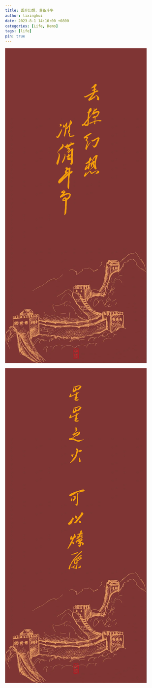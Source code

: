 ```yaml
---
title: 丢弃幻想，准备斗争
author: lixinghui
date: 2023-8-1 14:10:00 +0800
categories: [Life, Demo]
tags: [life]
pin: true
---
```


![丢掉幻想](/assets/img/example/pic2.png)

![星星之火](/assets/img/example/pic1.png)